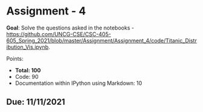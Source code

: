 # Assignment - 4

**Goal**: Solve the questions asked in the notebooks - <https://github.com/UNCG-CSE/CSC-405-605_Spring_2021/blob/master/Assignment/Assignment_4/code/Titanic_Distribution_Vis.ipynb>.

Points:
- **Total: 100**
- Code: 90
- Documentation within IPython using Markdown: 10


## Due: 11/11/2021